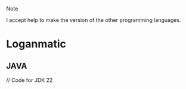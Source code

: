 > [!NOTE]
> I accept help to make the version of the other programming languages.

# Loganmatic

## JAVA

// Code for JDK 22
